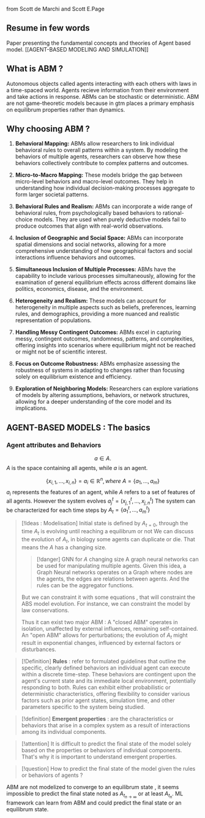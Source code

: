 from Scott de Marchi and Scott E.Page
## Resume in few words
Paper  presenting the fundamental concepts and theories of Agent based model. [[AGENT-BASED MODELING AND SIMULATION]]

## What is ABM ?
Autonomous objects called agents interacting with each others with laws in a time-spaced world. Agents recieve information from their environment and take actions in response.
ABMs can be stochastic or deterministic.
ABM are not game-theoretic models because in gtm places a primary emphasis on equilibrum properties rather than dynamics.

## Why choosing ABM ?

1. **Behavioral Mapping:** ABMs allow researchers to link individual behavioral rules to overall patterns within a system. By modeling the behaviors of multiple agents, researchers can observe how these behaviors collectively contribute to complex patterns and outcomes.
    
2. **Micro-to-Macro Mapping:** These models bridge the gap between micro-level behaviors and macro-level outcomes. They help in understanding how individual decision-making processes aggregate to form larger societal patterns.
    
3. **Behavioral Rules and Realism:** ABMs can incorporate a wide range of behavioral rules, from psychologically based behaviors to rational-choice models. They are used when purely deductive models fail to produce outcomes that align with real-world observations.
    
4. **Inclusion of Geographic and Social Space:** ABMs can incorporate spatial dimensions and social networks, allowing for a more comprehensive understanding of how geographical factors and social interactions influence behaviors and outcomes.
    
5. **Simultaneous Inclusion of Multiple Processes:** ABMs have the capability to include various processes simultaneously, allowing for the examination of general equilibrium effects across different domains like politics, economics, disease, and the environment.
    
6. **Heterogeneity and Realism:** These models can account for heterogeneity in multiple aspects such as beliefs, preferences, learning rules, and demographics, providing a more nuanced and realistic representation of populations.
    
7. **Handling Messy Contingent Outcomes:** ABMs excel in capturing messy, contingent outcomes, randomness, patterns, and complexities, offering insights into scenarios where equilibrium might not be reached or might not be of scientific interest.
    
8. **Focus on Outcome Robustness:** ABMs emphasize assessing the robustness of systems in adapting to changes rather than focusing solely on equilibrium existence and efficiency.
    
9. **Exploration of Neighboring Models:** Researchers can explore variations of models by altering assumptions, behaviors, or network structures, allowing for a deeper understanding of the core model and its implications.
## AGENT-BASED MODELS : The basics
###  Agent attributes and Behaviors

$$ a\in A.$$
$A$ is the space containing all agents, while $a$ is an agent.

$$ \{ x_{i,1},\dots,x_{i,n}\}= a_{i} \in\mathbb{R}^{n}, where \ A =\{a_{1},...,a_{m}\}$$
$a_{i}$ represents the features of an agent, while $A$ refers to a set of features of all agents.
However the system evolves  $a_{j}^{t} = (x_{{j,1}}^{t},\dots,x_{{j,n}}^{t})$
The system can be characterized for each time steps by $A_{t}= \{a_{1}^{t},...,a_{m}^{t}\}$



>[!Ideas : Modelisation]
> Initial state is defined by $A_{t=0}$, through the time $A_{t}$ is evolving until reaching a equilibrum or not 
> We can discuss the evolution of $A_{t}$, in biology some agents can duplicate or die. That means the $A$ has a changing size. 
> > [!danger] GNN for $A$ changing size
> > A graph neural networks can be used for manipulating multiple agents.
> > Given this idea, a Graph Neural networks operates on a Graph where nodes are the agents, the edges are relations between agents. And the rules can be the aggregator functions.
>
>But we can constraint it with some equations , that will constraint the ABS model evolution. For instance, we can constraint the model by law conservations. 
> 
> Thus it can exist two major ABM :
>  A "closed ABM" operates in isolation, unaffected by external influences, remaining self-contained.
> An "open ABM" allows for perturbations; the evolution of $A_{t}$ might result in exponential changes, influenced by external factors or disturbances.


>[!Definition]
>**Rules**  : refer to formulated guidelines that outline the specific, clearly defined behaviors an individual agent can execute within a discrete time-step. These behaviors are contingent upon the agent's current state and its immediate local environment, potentially responding to both. Rules can exhibit either probabilistic or deterministic characteristics, offering flexibility to consider various factors such as prior agent states, simulation time, and other parameters specific to the system being studied.
>

>[!definition] 
>**Emergent properties**  : are the characteristics or behaviors that arise in a complex system as a result of interactions among its individual components.


>[!attention] 
>It is difficult to predict the final state of the model solely based on the properties or behaviors of individual components. That's why it is important to understand emergent properties.

>[!question] 
>How to predict the final state of the model given the rules or behaviors of agents ?

ABM are not modelized to converge to an equilibrum state , it seems impossible to predict the final state noted as $A_{t_{n\to \infty}}$ or at least  $A_{t_{{n}}}$. ML framework can learn from ABM and could predict the final state or an equilibrum state.















